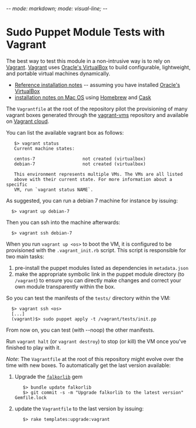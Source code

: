 -*- mode: markdown; mode: visual-line; -*-

# Sudo Puppet Module Tests with Vagrant

The best way to test this module in a non-intrusive way is to rely on [Vagrant](http://www.vagrantup.com/).
[Vagrant](http://vagrantup.com/) uses [Oracle's VirtualBox](http://www.virtualbox.org/)
to build configurable, lightweight, and portable virtual machines dynamically. 

* [Reference installation notes](http://docs.vagrantup.com/v2/installation/) -- assuming you have installed [Oracle's VirtualBox](http://www.virtualbox.org/)
* [installation notes on Mac OS](http://sourabhbajaj.com/mac-setup/Vagrant/README.html) using [Homebrew](http://brew.sh/) and [Cask](http://sourabhbajaj.com/mac-setup/Homebrew/Cask.html)

The `Vagrantfile` at the root of the repository pilot the provisioning of many vagrant boxes generated through the [vagrant-vms](https://github.com/falkor/vagrant-vms) repository and available on [Vagrant cloud](https://atlas.hashicorp.com/boxes/search?utf8=%E2%9C%93&sort=&provider=virtualbox&q=svarrette).

You can list the available vagrant box as follows:

       $> vagrant status 
	   Current machine states:

       centos-7                  not created (virtualbox)
	   debian-7                  not created (virtualbox)

       This environment represents multiple VMs. The VMs are all listed
	   above with their current state. For more information about a specific
	   VM, run `vagrant status NAME`.

As suggested, you can run a debian 7 machine for instance by issuing: 

      $> vagrant up debian-7

Then you can ssh into the machine afterwards:

      $> vagrant ssh debian-7

When you run `vagrant up <os>` to boot the VM, it is configured to be provisioned with the `.vagrant_init.rb` script.
This script is responsible for two main tasks:

1. pre-install the puppet modules listed as dependencies in `metadata.json`
2. make the appropriate symbolic link in the puppet module directory (to `/vagrant`) to ensure you can directly make changes and correct your own module transparently within the box. 

So you can test the manifests of the `tests/` directory within the VM:

      $> vagrant ssh <os>
      [...]
      (vagrant)$> sudo puppet apply -t /vagrant/tests/init.pp

From now on, you can test (with --noop) the other manifests. 

Run `vagrant halt` (or `vagrant destroy`) to stop (or kill) the VM once you've finished to play with it.

_Note_: The `Vagrantfile` at the root of this repository might evolve over the time with new boxes. To automatically get the last version available:

1. Upgrade the [`falkorlib`](https://rubygems.org/gems/falkorlib) gem

          $> bundle update falkorlib
		  $> git commit -s -m "Upgrade falkorlib to the latest version" Gemfile.lock

2. update the `Vagrantfile` to the last version by issuing:

          $> rake templates:upgrade:vagrant
